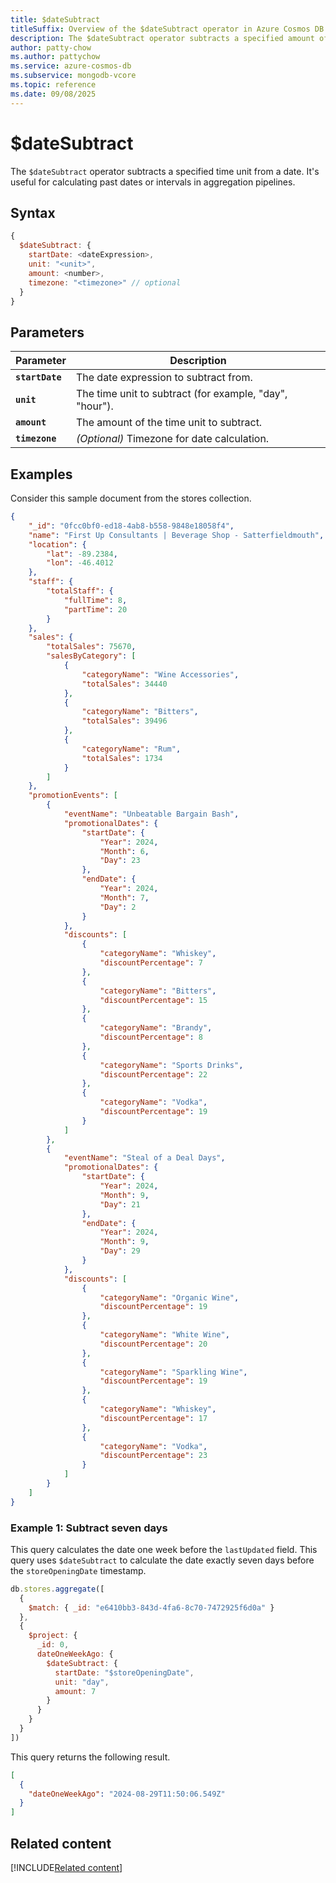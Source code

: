 ```yaml
---
title: $dateSubtract
titleSuffix: Overview of the $dateSubtract operator in Azure Cosmos DB for MongoDB (vCore)
description: The $dateSubtract operator subtracts a specified amount of time from a date.
author: patty-chow
ms.author: pattychow
ms.service: azure-cosmos-db
ms.subservice: mongodb-vcore
ms.topic: reference
ms.date: 09/08/2025
---
```


# $dateSubtract

The `$dateSubtract` operator subtracts a specified time unit from a date. It's useful for calculating past dates or intervals in aggregation pipelines.

## Syntax

```javascript
{
  $dateSubtract: {
    startDate: <dateExpression>,
    unit: "<unit>",
    amount: <number>,
    timezone: "<timezone>" // optional
  }
}
```

## Parameters

| Parameter       | Description                                      |
| --------------- | ------------------------------------------------ |
| **`startDate`** | The date expression to subtract from.            |
| **`unit`**      | The time unit to subtract (for example, "day", "hour"). |
| **`amount`**    | The amount of the time unit to subtract.         |
| **`timezone`**  | *(Optional)* Timezone for date calculation.      |

## Examples

Consider this sample document from the stores collection.

```json
{
    "_id": "0fcc0bf0-ed18-4ab8-b558-9848e18058f4",
    "name": "First Up Consultants | Beverage Shop - Satterfieldmouth",
    "location": {
        "lat": -89.2384,
        "lon": -46.4012
    },
    "staff": {
        "totalStaff": {
            "fullTime": 8,
            "partTime": 20
        }
    },
    "sales": {
        "totalSales": 75670,
        "salesByCategory": [
            {
                "categoryName": "Wine Accessories",
                "totalSales": 34440
            },
            {
                "categoryName": "Bitters",
                "totalSales": 39496
            },
            {
                "categoryName": "Rum",
                "totalSales": 1734
            }
        ]
    },
    "promotionEvents": [
        {
            "eventName": "Unbeatable Bargain Bash",
            "promotionalDates": {
                "startDate": {
                    "Year": 2024,
                    "Month": 6,
                    "Day": 23
                },
                "endDate": {
                    "Year": 2024,
                    "Month": 7,
                    "Day": 2
                }
            },
            "discounts": [
                {
                    "categoryName": "Whiskey",
                    "discountPercentage": 7
                },
                {
                    "categoryName": "Bitters",
                    "discountPercentage": 15
                },
                {
                    "categoryName": "Brandy",
                    "discountPercentage": 8
                },
                {
                    "categoryName": "Sports Drinks",
                    "discountPercentage": 22
                },
                {
                    "categoryName": "Vodka",
                    "discountPercentage": 19
                }
            ]
        },
        {
            "eventName": "Steal of a Deal Days",
            "promotionalDates": {
                "startDate": {
                    "Year": 2024,
                    "Month": 9,
                    "Day": 21
                },
                "endDate": {
                    "Year": 2024,
                    "Month": 9,
                    "Day": 29
                }
            },
            "discounts": [
                {
                    "categoryName": "Organic Wine",
                    "discountPercentage": 19
                },
                {
                    "categoryName": "White Wine",
                    "discountPercentage": 20
                },
                {
                    "categoryName": "Sparkling Wine",
                    "discountPercentage": 19
                },
                {
                    "categoryName": "Whiskey",
                    "discountPercentage": 17
                },
                {
                    "categoryName": "Vodka",
                    "discountPercentage": 23
                }
            ]
        }
    ]
}
```

### Example 1: Subtract seven days

This query calculates the date one week before the `lastUpdated` field. This query uses `$dateSubtract` to calculate the date exactly seven days before the `storeOpeningDate` timestamp.

```javascript
db.stores.aggregate([
  {
    $match: { _id: "e6410bb3-843d-4fa6-8c70-7472925f6d0a" }
  },
  {
    $project: {
      _id: 0,
      dateOneWeekAgo: {
        $dateSubtract: {
          startDate: "$storeOpeningDate",
          unit: "day",
          amount: 7
        }
      }
    }
  }
])
```

This query returns the following result.

```json
[
  {
    "dateOneWeekAgo": "2024-08-29T11:50:06.549Z"
  }
]
```

## Related content

[!INCLUDE[Related content](../includes/related-content.md)]
